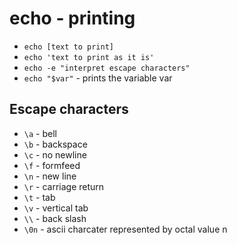 # echo - printing

* `echo [text to print]`
* `echo 'text to print as it is'`
* `echo -e "interpret escape characters"`
* `echo "$var"` - prints the variable var

## Escape characters

* `\a` - bell
* `\b` - backspace
* `\c` - no newline
* `\f` - formfeed
* `\n` - new line
* `\r` - carriage return
* `\t` - tab
* `\v` - vertical tab
* `\\` - back slash
* `\0n` - ascii charcater represented by octal value n

